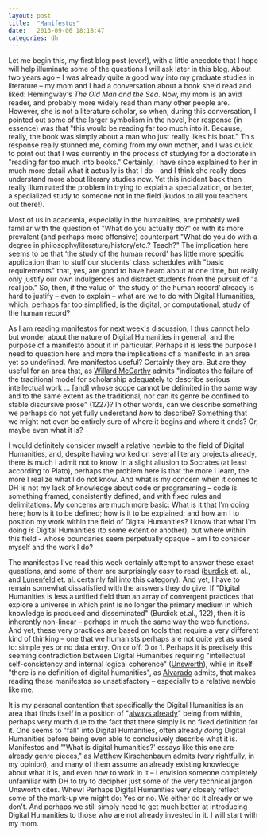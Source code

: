 ```yaml
---
layout: post
title:  "Manifestos"
date:   2013-09-06 18:18:47
categories: dh
---
```


Let me begin this, my first blog post (ever!), with a little anecdote that I hope will help illuminate some of the questions I will ask later in this blog. About two years ago – I was already quite a good way into my graduate studies in literature – my mom and I had a conversation about a book she'd read and liked: Hemingway's _The Old Man and the Sea_. Now, my mom is an avid reader, and probably more widely read than many other people are. However, she is not a literature scholar, so when, during this conversation, I pointed out some of the larger symbolism in the novel, her response (in essence) was that "this would be reading far too much into it. Because, really, the book was simply about a man who just really likes his boat." This response really stunned me, coming from my own mother, and I was quick to point out that I was currently in the process of studying for a doctorate in "reading far too much into books." Certainly, I have since explained to her in much more detail what it actually is that I do – and I think she really does understand more about literary studies now. Yet this incident back then really illuminated the problem in trying to explain a specialization, or better, a specialized study to someone not in the field (kudos to all you teachers out there!).

Most of us in academia, especially in the humanities, are probably well familiar with the question of "What do you actually do?" or with its more prevalent (and perhaps more offensive) counterpart "What do you do with a degree in philosophy/literature/history/etc.? Teach?" The implication here seems to be that ‘the study of the human record' has little more specific application than to stuff our students' class schedules with "basic requirements" that, yes, are good to have heard about at one time, but really only justify our own indulgences and distract students from the pursuit of "a real job." So, then, if the value of ‘the study of the human record' already is hard to justify – even to explain – what are we to do with Digital Humanities, which, perhaps far too simplified, is the digital, or computational, study of the human record?

<!--break-->

As I am reading manifestos for next week's discussion, I thus cannot help but wonder about the nature of Digital Humanities in general, and the purpose of a manifesto about it in particular. Perhaps it is less the purpose I need to question here and more the implications of a manifesto in an area yet so undefined. Are manifestos useful? Certainly they are. But are they useful for an area that, as [Willard McCarthy][mccarthy] admits "indicates the failure of the traditional model for scholarship adequately to describe serious intellectual work … [and] whose scope cannot be delimited in the same way and to the same extent as the traditional, nor can its genre be confined to stable discursive prose" (1227)? In other words, can we describe something we perhaps do not yet fully understand _how_ to describe? Something that we might not even be entirely sure of where it begins and where it ends? Or, maybe even what it is?

I would definitely consider myself a relative newbie to the field of Digital Humanities, and, despite having worked on several literary projects already, there is much I admit not to know. In a slight allusion to Socrates (at least according to Plato), perhaps the problem here is that the more I learn, the more I realize what I do not know. And what is my concern when it comes to DH is not my lack of knowledge about code or programming – code is something framed, consistently defined, and with fixed rules and delimitations. My concerns are much more basic: What is it that I'm doing here; how is it to be defined; how is it to be explained; and how am I to position my work within the field of Digital Humanities? I know that what I'm doing _is_ Digital Humanities (to some extent or another), but where within this field - whose boundaries seem perpetually opaque – am I to consider myself and the work I do?

The manifestos I've read this week certainly attempt to answer these exact questions, and some of them are surprisingly easy to read ([burdick][burdick] et. al., and [Lunenfeld][lunenfeld] et. al. certainly fall into this category). And yet, I have to remain somewhat dissatisfied with the answers they do give. If "Digital Humanities is less a unified field than an array of convergent practices that explore a universe in which print is no longer the primary medium in which knowledge is produced and disseminated" (Burdick et.al., 122), then it is inherently non-linear – perhaps in much the same way the web functions. And yet, these very practices are based on tools that require a very different kind of thinking – one that we humanists perhaps are not quite yet as used to: simple yes or no data entry. On or off. 0 or 1. Perhaps it is precisely this seeming contradiction between Digital Humanities requiring "intellectual self-consistency and internal logical coherence" ([Unsworth][unsworth]), while in itself "there is no definition of digital humanities", as [Alvarado][alvarado] admits, that makes reading these manifestos so unsatisfactory – especially to a relative newbie like me.

It is my personal contention that specifically the Digital Humanities is an area that finds itself in a position of "[always already][always-ready]" being from within, perhaps very much due to the fact that there simply is no fixed definition for it. One seems to "fall" into Digital Humanities, often already _doing_ Digital Humanities before being even able to conclusively describe what it is. Manifestos and "'What is digital humanities?' essays like this one are already genre pieces," as [Matthew Kirschenbaum][kirschenbaum] admits (very rightfully, in my opinion), and many of them assume an already existing knowledge about what it is, and even how to work in it – I envision someone completely unfamiliar with DH to try to decipher just some of the very technical jargon Unsworth cites. Whew! Perhaps Digital Humanities very closely reflect some of the mark-up we might do: Yes or no. We either do it already or we don't. And perhaps we still simply need to get much better at introducing Digital Humanities to those who are not already invested in it. I will start with my mom.
 

[mccarthy]: http://www.mccarty.org.uk/
[burdick]: http://anneburdick.com/
[lunenfeld]: http://www.peterlunenfeld.com/
[unsworth]: http://blogs.brandeis.edu/lts/author/unsworth/
[kirschenbaum]: http://mkirschenbaum.wordpress.com/
[alvarado]: http://transducer.ontoligent.com/
[always-ready]: http://en.wikipedia.org/wiki/Always_already
